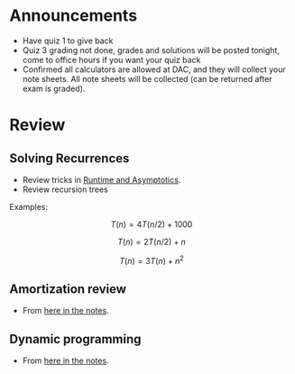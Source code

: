 # Announcements

- Have quiz 1 to give back
- Quiz 3 grading not done, grades and solutions will be posted tonight, come to office hours if you want your quiz back
- Confirmed all calculators are allowed at DAC, and they will collect your note
sheets. All note sheets will be collected (can be returned after exam is graded).

# Review


## Solving Recurrences

- Review tricks in [Runtime and Asymptotics](topics/runtime_and_asymptotic.md).
- Review recursion trees

Examples:

$$
T(n) = 4T(n/2) + 1000
$$

$$
T(n) = 2T(n/2) + n
$$

$$
T(n) = 3T(n) + n^2
$$

## Amortization review

- From [here in the notes](topics/amortized.md).

## Dynamic programming

- From [here in the notes](topics/dyn_prog.md).
